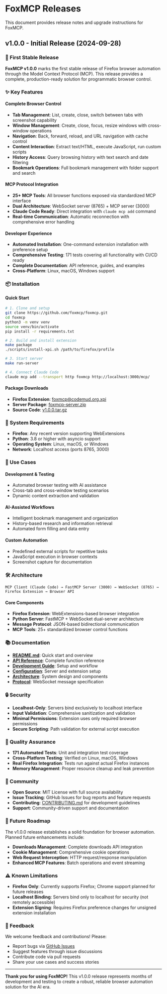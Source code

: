 # FoxMCP Releases

This document provides release notes and upgrade instructions for FoxMCP.

## v1.0.0 - Initial Release (2024-09-28)

### 🚀 First Stable Release

**FoxMCP v1.0.0** marks the first stable release of Firefox browser automation through the Model Context Protocol (MCP). This release provides a complete, production-ready solution for programmatic browser control.

### ✨ Key Features

#### **Complete Browser Control**
- **Tab Management**: List, create, close, switch between tabs with screenshot capability
- **Window Management**: Create, close, focus, resize windows with cross-window operations
- **Navigation**: Back, forward, reload, and URL navigation with cache control
- **Content Interaction**: Extract text/HTML, execute JavaScript, run custom scripts
- **History Access**: Query browsing history with text search and date filtering
- **Bookmark Operations**: Full bookmark management with folder support and search

#### **MCP Protocol Integration**
- **25+ MCP Tools**: All browser functions exposed via standardized MCP interface
- **Dual Architecture**: WebSocket server (8765) + MCP server (3000)
- **Claude Code Ready**: Direct integration with `claude mcp add` command
- **Real-time Communication**: Automatic reconnection with comprehensive error handling

#### **Developer Experience**
- **Automated Installation**: One-command extension installation with preference setup
- **Comprehensive Testing**: 171 tests covering all functionality with CI/CD ready
- **Complete Documentation**: API reference, guides, and examples
- **Cross-Platform**: Linux, macOS, Windows support

### 📦 Installation

#### **Quick Start**
```bash
# 1. Clone and setup
git clone https://github.com/foxmcp/foxmcp.git
cd foxmcp
python3 -m venv venv
source venv/bin/activate
pip install -r requirements.txt

# 2. Build and install extension
make package
./scripts/install-xpi.sh /path/to/firefox/profile

# 3. Start server
make run-server

# 4. Connect Claude Code
claude mcp add --transport http foxmcp http://localhost:3000/mcp/
```

#### **Package Downloads**
- **Firefox Extension**: [foxmcp@codemud.org.xpi](https://github.com/foxmcp/foxmcp/releases/download/v1.0.0/foxmcp@codemud.org.xpi)
- **Server Package**: [foxmcp-server.zip](https://github.com/foxmcp/foxmcp/releases/download/v1.0.0/foxmcp-server.zip)
- **Source Code**: [v1.0.0.tar.gz](https://github.com/foxmcp/foxmcp/archive/v1.0.0.tar.gz)

### 🔧 System Requirements

- **Firefox**: Any recent version supporting WebExtensions
- **Python**: 3.8 or higher with asyncio support
- **Operating System**: Linux, macOS, or Windows
- **Network**: Localhost access (ports 8765, 3000)

### 🎯 Use Cases

#### **Development & Testing**
- Automated browser testing with AI assistance
- Cross-tab and cross-window testing scenarios
- Dynamic content extraction and validation

#### **AI-Assisted Workflows**
- Intelligent bookmark management and organization
- History-based research and information retrieval
- Automated form filling and data entry

#### **Custom Automation**
- Predefined external scripts for repetitive tasks
- JavaScript execution in browser contexts
- Screenshot capture for documentation

### 🛠️ Architecture

```
MCP Client (Claude Code) → FastMCP Server (3000) → WebSocket (8765) → Firefox Extension → Browser API
```

#### **Core Components**
- **Firefox Extension**: WebExtensions-based browser integration
- **Python Server**: FastMCP + WebSocket dual-server architecture
- **Message Protocol**: JSON-based bidirectional communication
- **MCP Tools**: 25+ standardized browser control functions

### 📚 Documentation

- **[README.md](README.md)**: Quick start and overview
- **[API Reference](docs/api-reference.md)**: Complete function reference
- **[Development Guide](docs/development.md)**: Setup and workflow
- **[Configuration](docs/configuration.md)**: Server and extension setup
- **[Architecture](docs/architecture.md)**: System design and components
- **[Protocol](docs/protocol.md)**: WebSocket message specification

### 🔒 Security

- **Localhost-Only**: Servers bind exclusively to localhost interface
- **Input Validation**: Comprehensive sanitization and validation
- **Minimal Permissions**: Extension uses only required browser permissions
- **Secure Scripting**: Path validation for external script execution

### 🧪 Quality Assurance

- **171 Automated Tests**: Unit and integration test coverage
- **Cross-Platform Testing**: Verified on Linux, macOS, Windows
- **Real Firefox Integration**: Tests run against actual Firefox instances
- **Memory Management**: Proper resource cleanup and leak prevention

### 🌟 Community

- **Open Source**: MIT License with full source availability
- **Issue Tracking**: GitHub Issues for bug reports and feature requests
- **Contributing**: [CONTRIBUTING.md](CONTRIBUTING.md) for development guidelines
- **Support**: Community-driven support and documentation

### 🚧 Future Roadmap

The v1.0.0 release establishes a solid foundation for browser automation. Planned future enhancements include:

- **Downloads Management**: Complete downloads API integration
- **Cookie Management**: Comprehensive cookie operations
- **Web Request Interception**: HTTP request/response manipulation
- **Enhanced MCP Features**: Batch operations and event streaming

### ⚠️ Known Limitations

- **Firefox Only**: Currently supports Firefox; Chrome support planned for future releases
- **Localhost Binding**: Servers bind only to localhost for security (not remotely accessible)
- **Extension Signing**: Requires Firefox preference changes for unsigned extension installation

### 💬 Feedback

We welcome feedback and contributions! Please:
- Report bugs via [GitHub Issues](https://github.com/foxmcp/foxmcp/issues)
- Suggest features through issue discussions
- Contribute code via pull requests
- Share your use cases and success stories

---

**Thank you for using FoxMCP!** This v1.0.0 release represents months of development and testing to create a robust, reliable browser automation solution for the AI era.